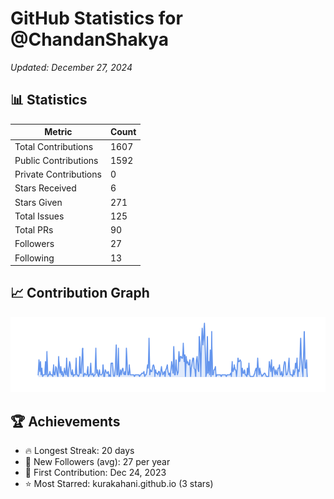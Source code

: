 # GitHub Statistics for @ChandanShakya
*Updated: December 27, 2024*

## 📊 Statistics
| Metric | Count |
|--------|--------|
| Total Contributions | 1607 |
| Public Contributions | 1592 |
| Private Contributions | 0 |
| Stars Received | 6 |
| Stars Given | 271 |
| Total Issues | 125 |
| Total PRs | 90 |
| Followers | 27 |
| Following | 13 |

## 📈 Contribution Graph

![Contribution Graph](./contribution_graph.png)

## 🏆 Achievements

- 🔥 Longest Streak: 20 days
- 👥 New Followers (avg): 27 per year
- 📅 First Contribution: Dec 24, 2023
- ⭐ Most Starred: kurakahani.github.io (3 stars)

